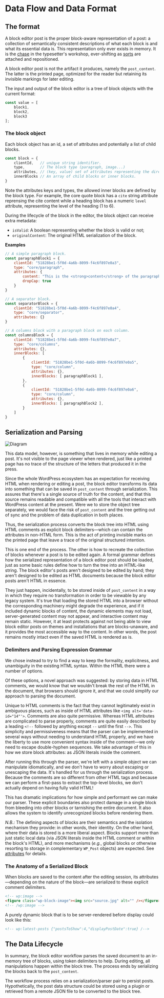 # Data Flow and Data Format

## The format

A block editor post is the proper block-aware representation of a post: a collection of semantically consistent descriptions of what each block is and what its essential data is. This representation only ever exists in memory. It is the [chase](<https://en.wikipedia.org/wiki/Chase_(printing)>) in the typesetter's workshop, ever-shifting as [sorts](<https://en.wikipedia.org/wiki/Sort_(typesetting)>) are attached and repositioned.

A block editor post is not the artifact it produces, namely the `post_content`. The latter is the printed page, optimized for the reader but retaining its invisible markings for later editing.

The input and output of the block editor is a tree of block objects with the current format:

```js
const value = [
    block1,
    block2,
    block3
];
```

### The block object

Each block object has an id, a set of attributes and potentially a list of child blocks.

```js
const block = {
    clientId,   // unique string identifier.
    type,       // The block type (paragraph, image...)
    attributes, // (key, value) set of attributes representing the direct properties/content of the current block.
    innerBlocks // An array of child blocks or inner blocks.
}
```

Note the attributes keys and types, the allowed inner blocks are defined by the block type. For example, the core quote block has a `cite` string attribute reprensing the cite content while a heading block has a numeric `level` attribute, representing the level of the heading (1 to 6). 

During the lifecycle of the block in the editor, the block object can receive extra metadata:

 - `isValid`: A boolean representing whether the block is valid or not;
 - `originalContent`: The original HTML serialization of the block.

**Examples**

```js
// A simple paragraph block.
const paragraphBlock1 = {
    clientId: "51828be1-5f0d-4a6b-8099-f4c6f897e0a3",
    type: "core/paragraph",
    attributes: {
        content: "This is the <strong>content</strong> of the paragraph block",
        dropCap: true
    }
}

// A separator block.
const separatorBlock = {
    clientId: "51828be1-5f0d-4a6b-8099-f4c6f897e0a4",
    type: "core/separator",
    attributes: {}
}

// A columns block with a paragraph block on each column.
const columnsBlock = {
    clientId: "51828be1-5f0d-4a6b-8099-f4c6f897e0a7",
    type: "core/columns",
    attributes: {},
    innerBlocks: [
        {
            clientId: "51828be1-5f0d-4a6b-8099-f4c6f897e0a5",
            type: "core/column",
            attributes: {},
            innerBlocks: [ paragraphBlock1 ],
        },
        {
            clientId: "51828be1-5f0d-4a6b-8099-f4c6f897e0a6",
            type: "core/column",
            attributes: {},
            innerBlocks: [ paragraphBlock2 ],
        }
    ]
}
```

## Serialization and Parsing

![Diagram](https://docs.google.com/drawings/d/1iuownt5etcih7rMMvPvh0Mny8zUA1Z28saxjxaWmfJ0/pub?w=1234&h=453)

This data model, however, is something that lives in memory while editing a post. It's not visible to the page viewer when rendered, just like a printed page has no trace of the structure of the letters that produced it in the press.

Since the whole WordPress ecosystem has an expectation for receiving HTML when rendering or editing a post, the block editor transforms its data into something that can be saved in `post_content` through serialization. This assures that there's a single source of truth for the content, and that this source remains readable and compatible with all the tools that interact with WordPress content at the present. Were we to store the object tree separately, we would face the risk of `post_content` and the tree getting out of sync and the problem of data duplication in both places.

Thus, the serialization process converts the block tree into HTML using HTML comments as explicit block delimiters—which can contain the attributes in non-HTML form. This is the act of printing invisible marks on the printed page that leave a trace of the original structured intention.

This is one end of the process. The other is how to recreate the collection of blocks whenever a post is to be edited again. A formal grammar defines how the serialized representation of a block editor post should be loaded, just as some basic rules define how to turn the tree into an HTML-like string. The block editor's posts aren't designed to be edited by hand; they aren't designed to be edited as HTML documents because the block editor posts aren't HTML in essence.

They just happen, incidentally, to be stored inside of `post_content` in a way in which they require no transformation in order to be viewable by any legacy system. It's true that loading the stored HTML into a browser without the corresponding machinery might degrade the experience, and if it included dynamic blocks of content, the dynamic elements may not load, server-generated content may not appear, and interactive content may remain static. However, it at least protects against not being able to view block editor posts on themes and installations that are blocks-unaware, and it provides the most accessible way to the content. In other words, the post remains mostly intact even if the saved HTML is rendered as is.

### Delimiters and Parsing Expression Grammar

We chose instead to try to find a way to keep the formality, explicitness, and unambiguity in the existing HTML syntax. Within the HTML there were a number of options.

Of these options, a novel approach was suggested: by storing data in HTML comments, we would know that we wouldn't break the rest of the HTML in the document, that browsers should ignore it, and that we could simplify our approach to parsing the document.

Unique to HTML comments is the fact that they cannot legitimately exist in ambiguous places, such as inside of HTML attributes like `<img alt='data-id="14"'>`. Comments are also quite permissive. Whereas HTML attributes are complicated to parse properly, comments are quite easily described by a leading `<!--` followed by anything except `--` until the first `-->`. This simplicity and permissiveness means that the parser can be implemented in several ways without needing to understand HTML properly, and we have the liberty to use more convenient syntax inside of the comment—we only need to escape double-hyphen sequences. We take advantage of this in how we store block attributes: as JSON literals inside the comment.

After running this through the parser, we're left with a simple object we can manipulate idiomatically, and we don't have to worry about escaping or unescaping the data. It's handled for us through the serialization process. Because the comments are so different from other HTML tags and because we can perform a first-pass to extract the top-level blocks, we don't actually depend on having fully valid HTML!

This has dramatic implications for how simple and performant we can make our parser. These explicit boundaries also protect damage in a single block from bleeding into other blocks or tarnishing the entire document. It also allows the system to identify unrecognized blocks before rendering them.

_N.B.:_ The defining aspects of blocks are their semantics and the isolation mechanism they provide: in other words, their identity. On the other hand, where their data is stored is a more liberal aspect. Blocks support more than just static local data (via JSON literals inside the HTML comment or within the block's HTML), and more mechanisms (_e.g._, global blocks or otherwise resorting to storage in complementary `WP_Post` objects) are expected. See [attributes](/docs/designers-developers/developers/block-api/block-attributes.md) for details.

### The Anatomy of a Serialized Block

When blocks are saved to the content after the editing session, its attributes—depending on the nature of the block—are serialized to these explicit comment delimiters.

```html
<!-- wp:image -->
<figure class="wp-block-image"><img src="source.jpg" alt="" /></figure>
<!-- /wp:image -->
```

A purely dynamic block that is to be server-rendered before display could look like this:

```html
<!-- wp:latest-posts {"postsToShow":4,"displayPostDate":true} /-->
```

## The Data Lifecycle

In summary, the block editor workflow parses the saved document to an in-memory tree of blocks, using token delimiters to help. During editing, all manipulations happen within the block tree. The process ends by serializing the blocks back to the `post_content`.

The workflow process relies on a serialization/parser pair to persist posts. Hypothetically, the post data structure could be stored using a plugin or retrieved from a remote JSON file to be converted to the block tree.

